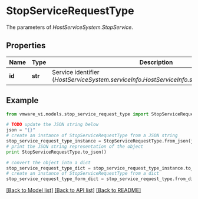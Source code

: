 # StopServiceRequestType

The parameters of *HostServiceSystem.StopService*. 

## Properties
Name | Type | Description | Notes
------------ | ------------- | ------------- | -------------
**id** | **str** | Service identifier (*HostServiceSystem.serviceInfo*.*HostServiceInfo.service*.*HostService.key*).  | 

## Example

```python
from vmware_vi.models.stop_service_request_type import StopServiceRequestType

# TODO update the JSON string below
json = "{}"
# create an instance of StopServiceRequestType from a JSON string
stop_service_request_type_instance = StopServiceRequestType.from_json(json)
# print the JSON string representation of the object
print StopServiceRequestType.to_json()

# convert the object into a dict
stop_service_request_type_dict = stop_service_request_type_instance.to_dict()
# create an instance of StopServiceRequestType from a dict
stop_service_request_type_form_dict = stop_service_request_type.from_dict(stop_service_request_type_dict)
```
[[Back to Model list]](../README.md#documentation-for-models) [[Back to API list]](../README.md#documentation-for-api-endpoints) [[Back to README]](../README.md)


